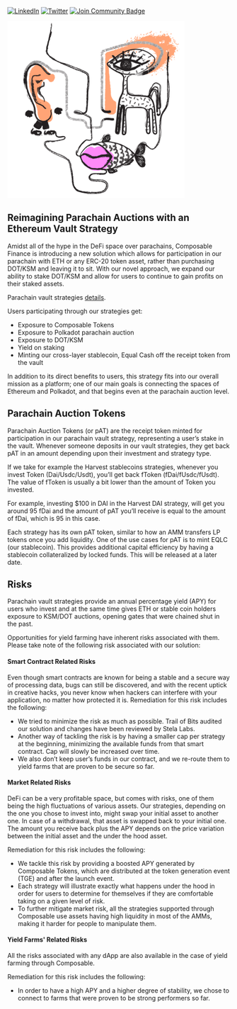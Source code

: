 
[![LinkedIn][linkedin-shield]][linkedin-url]
[![Twitter][twitter-shield]][twitter-url]
<a href="https://discord.gg/3tHHD4VUKW"><img src="https://img.shields.io/discord/733027681184251937.svg?style=flat&label=Join%20Community&color=7289DA" alt="Join Community Badge"/></a>

<img src="assets/composable-logo.png" alt="Composable Finance logo" title="Composable Finance logo" width="400" height="400">



## Reimagining Parachain Auctions with an Ethereum Vault Strategy


Amidst all of the hype in the DeFi space over parachains, Composable Finance is introducing a new solution which allows for participation in our parachain with ETH or any ERC-20 token asset, rather than purchasing DOT/KSM and leaving it to sit. With our novel approach, we expand our ability to stake DOT/KSM and allow for users to continue to gain profits on their staked assets.

Parachain vault strategies [details](https://composablefi.medium.com/reimagining-parachain-auctions-with-an-ethereum-vault-strategy-a0dcc3481759).


Users participating through our strategies get:
- Exposure to Composable Tokens
- Exposure to Polkadot parachain auction
- Exposure to DOT/KSM
- Yield on staking
- Minting our cross-layer stablecoin, Equal Cash off the receipt token from the vault


In addition to its direct benefits to users, this strategy fits into our overall mission as a platform; one of our main goals is connecting the spaces of Ethereum and Polkadot, and that begins even at the parachain auction level.


## Parachain Auction Tokens

Parachain Auction Tokens (or pAT) are the receipt token minted for participation in our parachain vault strategy, representing a user’s stake in the vault. Whenever someone deposits in our vault strategies, they get back pAT in an amount depending upon their investment and strategy type.

If we take for example the Harvest stablecoins strategies, whenever you invest Token (Dai/Usdc/Usdt), you’ll get back fToken (fDai/fUsdc/fUsdt). The value of fToken is usually a bit lower than the amount of Token you invested.

For example, investing $100 in DAI in the Harvest DAI strategy, will get you around 95 fDai and the amount of pAT you’ll receive is equal to the amount of fDai, which is 95 in this case.

Each strategy has its own pAT token, similar to how an AMM transfers LP tokens once you add liquidity. One of the use cases for pAT is to mint EQLC (our stablecoin). This provides additional capital efficiency by having a stablecoin collateralized by locked funds. This will be released at a later date.


## Risks

Parachain vault strategies provide an annual percentage yield (APY) for users who invest and at the same time gives ETH or stable coin holders exposure to KSM/DOT auctions, opening gates that were chained shut in the past.

Opportunities for yield farming have inherent risks associated with them. Please take note of the following risk associated with our solution:

#### Smart Contract Related Risks

Even though smart contracts are known for being a stable and a secure way of processing data, bugs can still be discovered, and with the recent uptick in creative hacks, you never know when hackers can interfere with your application, no matter how protected it is. 
Remediation for this risk includes the following:
 - We tried to minimize the risk as much as possible. Trail of Bits audited our solution and changes have been reviewed by Stela Labs. 
 - Another way of tackling the risk is by having a smaller cap per strategy at the beginning, minimizing the available funds from that smart contract. Cap will slowly be increased over time. 
 - We also don’t keep user’s funds in our contract, and we re-route them to yield farms that are proven to be secure so far.

#### Market Related Risks

DeFi can be a very profitable space, but comes with risks, one of them being the high fluctuations of various assets. Our strategies, depending on the one you chose to invest into, might swap your initial asset to another one. In case of a withdrawal, that asset is swapped back to your initial one. The amount you receive back plus the APY depends on the price variation between the initial asset and the under the hood asset.

Remediation for this risk includes the following:
- We tackle this risk by providing a boosted APY generated by Composable Tokens, which are distributed at the token generation event (TGE) and after the launch event.
- Each strategy will illustrate exactly what happens under the hood in order for users to determine for themselves if they are comfortable taking on a given level of risk.
- To further mitigate market risk, all the strategies supported through Composable use assets having high liquidity in most of the AMMs, making it harder for people to manipulate them.

#### Yield Farms' Related Risks

All the risks associated with any dApp are also available in the case of yield farming through Composable. 

Remediation for this risk includes the following:
- In order to have a high APY and a higher degree of stability, we chose to connect to farms that were proven to be strong performers so far.  



<!-- MARKDOWN LINKS & IMAGES -->
<!-- https://www.markdownguide.org/basic-syntax/#reference-style-links -->
[linkedin-shield]: https://img.shields.io/badge/-LinkedIn-black.svg?logo=linkedin&colorB=555
[linkedin-url]: https://www.linkedin.com/company/composable-finance
[twitter-shield]: https://img.shields.io/twitter/follow/ComposableFin?style=social
[twitter-url]: https://twitter.com/ComposableFin
